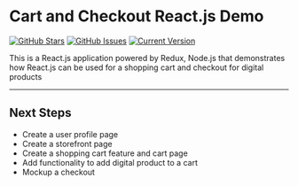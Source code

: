 # Cart and Checkout React.js Demo

[![GitHub Stars](https://img.shields.io/github/stars/janderson77/cartandcheckout.svg)](https://github.com/janderson77/cartandcheckout/stargazers) [![GitHub Issues](https://img.shields.io/github/issues/janderson77/cartandcheckout.svg)](https://github.com/janderson77/cartandcheckout/issues) [![Current Version](https://img.shields.io/badge/version-1.0.0-green.svg)](https://github.com/janderson77/cartandcheckout)

This is a React.js application powered by Redux, Node.js that demonstrates how React.js can be used for a shopping cart and checkout for digital products

---

## Next Steps

* Create a user profile page
* Create a storefront page
* Create a shopping cart feature and cart page
* Add functionality to add digital product to a cart
* Mockup a checkout

